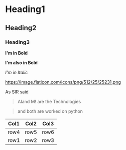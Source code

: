 # Heading1
## Heading2
### Heading3

**I'm in Bold**

__I'm also in Bold__

*I'm in Italic*


https://image.flaticon.com/icons/png/512/25/25231.png

As SIR said

> AIand M! are the Technologies

>and both are worked on python

|Col1|Col2|Col3|
|----|----|----|
|row4|row5|row6|
|row1|row2|row3|
